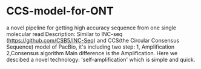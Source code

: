 # CCS-model-for-ONT
a novel pipeline for getting high accuracy sequence from one single molecular read
Description:
  Similar to INC-seq (https://github.com/CSB5/INC-Seq) and CCS(the Circular Consensus Sequence) model of PacBio, it's including two step: 1, Amplification 2,Consensus algorithm
  Main difference is the Amplification. Here we descibed a novel technology: 'self-amplification' which is simple and quick.
